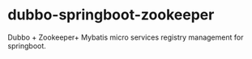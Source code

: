 # dubbo-springboot-zookeeper
Dubbo + Zookeeper+ Mybatis micro services registry management for springboot.
